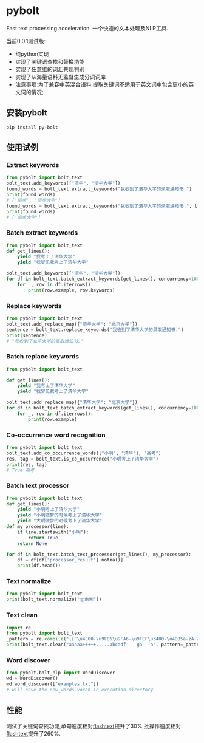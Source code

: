 # pybolt
Fast text processing acceleration.
一个快速的文本处理及NLP工具.

当前0.0.1测试版:
- 纯python实现
- 实现了关键词查找和替换功能
- 实现了任意维的词汇共现判别
- 实现了从海量语料无监督生成分词词库
- 注意事项:为了兼容中英混合语料,提取关键词不适用于英文词中包含更小的英文词的情况;

## 安装pybolt
```shell script
pip install py-bolt
```

## 使用试例
### Extract keywords
```python
from pybolt import bolt_text
bolt_text.add_keywords(["清华", "清华大学"])
found_words = bolt_text.extract_keywords("我收到了清华大学的录取通知书.")
print(found_words)
# ['清华', '清华大学']
found_words = bolt_text.extract_keywords("我收到了清华大学的录取通知书.", longest_only=True)
print(found_words)
# ['清华大学']
```

### Batch extract keywords
```python
from pybolt import bolt_text
def get_lines():
    yield "我考上了清华大学"
    yield "我梦见我考上了清华大学"

bolt_text.add_keywords(["清华", "清华大学"])
for df in bolt_text.batch_extract_keywords(get_lines(), concurrency=10000000):
    for _, row in df.iterrows():
        print(row.example, row.keywords)
```

### Replace keywords
```python
from pybolt import bolt_text
bolt_text.add_replace_map({"清华大学": "北京大学"})
sentence = bolt_text.replace_keywords("我收到了清华大学的录取通知书.")
print(sentence)
# "我收到了北京大学的录取通知书."
```

### Batch replace keywords
```python
from pybolt import bolt_text

def get_lines():
    yield "我考上了清华大学"
    yield "我梦见我考上了清华大学"

bolt_text.add_replace_map({"清华大学": "北京大学"})
for df in bolt_text.batch_extract_keywords(get_lines(), concurrency=10000000):
    for _, row in df.iterrows():
        print(row.example)
```

### Co-occurrence word recognition
```python
from pybolt import bolt_text
bolt_text.add_co_occurrence_words(["小明", "清华"], "高考")
res, tag = bolt_text.is_co_occurrence("小明考上了清华大学")
print(res, tag)
# True 高考
```

### Batch text processor
```python
from pybolt import bolt_text
def get_lines():
    yield "小明考上了清华大学"
    yield "小明做梦的时候考上了清华大学"
    yield "大明做梦的时候考上了清华大学"
def my_processor(line):
    if line.startswith("小明"):
        return True
    return None

for df in bolt_text.batch_text_processor(get_lines(), my_processor):
    df = df[df["processor_result"].notna()]
    print(df.head())
```

### Text normalize
```python
from pybolt import bolt_text
print(bolt_text.normalize("⓪⻆🈚"))
```

### Text clean
```python
import re
from pybolt import bolt_text
_pattern = re.compile("([^\u4E00-\u9FD5\u9FA6-\u9FEF\u3400-\u4DB5a-zA-Z0-9 +]+)", re.U)
print(bolt_text.clean("aaaaa+++++.....abcadf    ga   a", pattern=_pattern, pattern_replace="", normalize=True, crc_cut=3))
```

### Word discover
```python
from pybolt.bolt_nlp import WordDiscover
wd = WordDiscover()
wd.word_discover(["examples.txt"])
# will save the new_words.vocab in execution directory
```

## 性能
测试了关键词查找功能,单句速度相对[flashtext](https://github.com/vi3k6i5/flashtext)提升了30%,批操作速度相对[flashtext](https://github.com/vi3k6i5/flashtext)提升了260%.